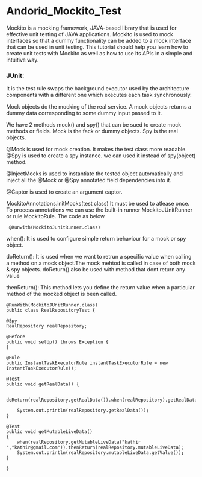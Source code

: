 # Andorid_Mockito_Test

Mockito is a mocking framework, JAVA-based library that is used for effective unit testing of JAVA applications. Mockito is used to mock interfaces so that a dummy functionality can be added to a mock interface that can be used in unit testing. This tutorial should help you learn how to create unit tests with Mockito as well as how to use its APIs in a simple and intuitive way.

### JUnit:
It is the test rule swaps the background executor used by the architecture components with a different one which executes each task synchronously.

Mock objects do the mocking of the real service. A mock objects returns a dummy data corresponding to some dummy input passed to it.

We have 2 methods mock() and spy() that can be sued to create mock methods or fields. Mock is the fack or dummy objects. Spy is the real objects.

@Mock is used for mock creation. It makes the test class more readable. @Spy is used to create a spy instance. we can used it instead of spy(object) method.

@InjectMocks is used to instantiate the tested object automatically and inject all the @Mock or @Spy annotated field dependencies into it.

@Captor is used to create an argument captor.

MockitoAnnotations.initMocks(test class) It must be used to atlease once. To process annotations we can use the built-in runner MockitoJUnitRunner or rule MockitoRule. The code as below
     
     @Runwith(MockitoJunitRunner.class)

 when(): It is used to configure simple return behaviour for a mock or spy object.
 
 doReturn(): It is used when we want to retrun a specific value when calling a method on a mock object.The mock mehtod is called in case of both mock & spy objects. doReturn() also be used with method that dont return any value
 
 thenReturn(): This method lets you define the return value when a particular method of the mocked object is been called.
 
    @RunWith(MockitoJUnitRunner.class)
    public class RealRepositoryTest {

    @Spy
    RealRepository realRepository;

    @Before
    public void setUp() throws Exception {
    }

    @Rule
    public InstantTaskExecutorRule instantTaskExecutorRule = new InstantTaskExecutorRule();

    @Test
    public void getRealData() {

        doReturn(realRepository.getRealData()).when(realRepository).getRealData();

        System.out.println(realRepository.getRealData());
    }

    @Test
    public void getMutableLiveData()
    {
        when(realRepository.getMutableLiveData("kathir ","kathir@gmail.com")).thenReturn(realRepository.mutableLiveData);
        System.out.println(realRepository.mutableLiveData.getValue());
    }

    }
